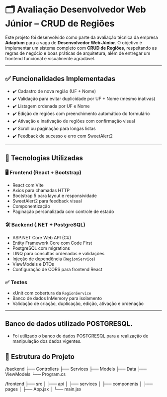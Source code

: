 # 🗂️ Avaliação Desenvolvedor Web Júnior – CRUD de Regiões

Este projeto foi desenvolvido como parte da avaliação técnica da empresa **Adaptum** para a vaga de **Desenvolvedor Web Júnior**. O objetivo é implementar um sistema completo com **CRUD de Regiões**, respeitando as regras de negócio e boas práticas de arquitetura, além de entregar um frontend funcional e visualmente agradável.

---

## ✅ Funcionalidades Implementadas

- ✔️ Cadastro de nova região (UF + Nome)
- ✔️ Validação para evitar duplicidade por UF + Nome (mesmo inativas)
- ✔️ Listagem ordenada por UF e Nome
- ✔️ Edição de regiões com preenchimento automático do formulário
- ✔️ Ativação e inativação de regiões com confirmação visual
- ✔️ Scroll ou paginação para longas listas
- ✔️ Feedback de sucesso e erro com SweetAlert2

---

## 🚀 Tecnologias Utilizadas

### 🖥️ **Frontend** (React + Bootstrap)
- React com Vite
- Axios para chamadas HTTP
- Bootstrap 5 para layout e responsividade
- SweetAlert2 para feedback visual
- Componentização 
- Paginação personalizada com controle de estado

### 🛠️ **Backend** (.NET + PostgreSQL)
- ASP.NET Core Web API (C#)
- Entity Framework Core com Code First
- PostgreSQL com migrations
- LINQ para consultas ordenadas e validações
- Injeção de dependência (`RegionService`)
- ViewModels e DTOs
- Configuração de CORS para frontend React

### ✅ **Testes**
- xUnit com cobertura da `RegionService`
- Banco de dados InMemory para isolamento
- Validação de criação, duplicação, edição, ativação e ordenação

---

## Banco de dados utilizado POSTGRESQL.
- Foi utilizado o banco de dados POSTGRESQL para a realização de manipulação dos dados vigentes.

## 📁 Estrutura do Projeto
/backend
├── Controllers
├── Services
├── Models
├── Data
├── ViewModels
└── Program.cs

/frontend
├── src
│ ├── api
│ ├── services
│ ├── components
│ ├── pages
│ ├── App.jsx
│ └── main.jsx



